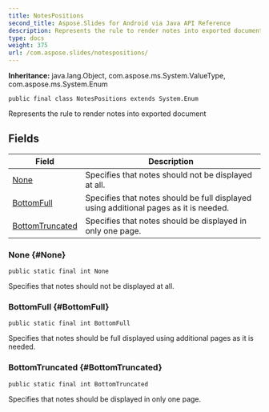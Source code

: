 ```yaml
---
title: NotesPositions
second_title: Aspose.Slides for Android via Java API Reference
description: Represents the rule to render notes into exported document
type: docs
weight: 375
url: /com.aspose.slides/notespositions/
---
```

**Inheritance:**
java.lang.Object, com.aspose.ms.System.ValueType, com.aspose.ms.System.Enum
```
public final class NotesPositions extends System.Enum
```

Represents the rule to render notes into exported document
## Fields

| Field | Description |
| --- | --- |
| [None](#None) | Specifies that notes should not be displayed at all. |
| [BottomFull](#BottomFull) | Specifies that notes should be full displayed using additional pages as it is needed. |
| [BottomTruncated](#BottomTruncated) | Specifies that notes should be displayed in only one page. |
### None {#None}
```
public static final int None
```


Specifies that notes should not be displayed at all.

### BottomFull {#BottomFull}
```
public static final int BottomFull
```


Specifies that notes should be full displayed using additional pages as it is needed.

### BottomTruncated {#BottomTruncated}
```
public static final int BottomTruncated
```


Specifies that notes should be displayed in only one page.

